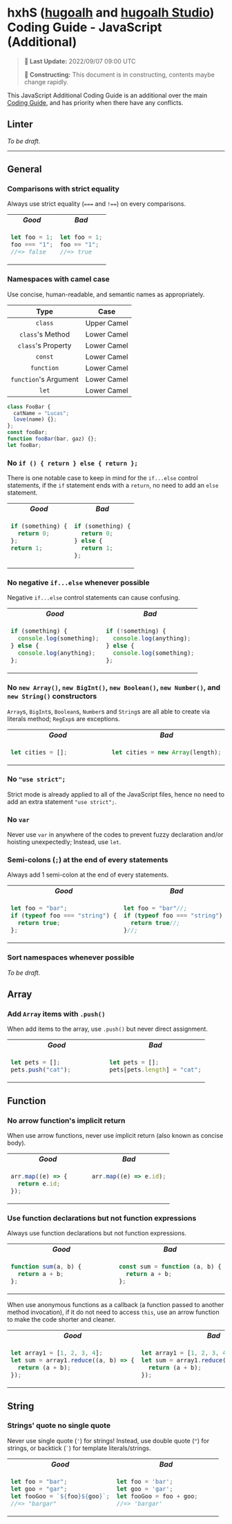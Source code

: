 [hugoalh]: https://github.com/hugoalh
[hugoalh-studio]: https://github.com/hugoalh-studio

# hxhS ([hugoalh][hugoalh] and [hugoalh Studio][hugoalh-studio]) Coding Guide - JavaScript (Additional)

> **📅 Last Update:** 2022/09/07 09:00 UTC
>
> **🚧 Constructing:** This document is in constructing, contents maybe change rapidly.

This JavaScript Additional Coding Guide is an additional over the main [Coding Guide](./main.md), and has priority when there have any conflicts.

## Linter

*To be draft.*

---

## General

### Comparisons with strict equality

Always use strict equality (`===` and `!==`) on every comparisons.

<table>
<tbody valign="top">
<tr>
<td align="center" width=50%><b><i>Good</i></b></td>
<td align="center" width=50%><b><i>Bad</i></b></td>
</tr>
<tr>
<td>

```js
let foo = 1;
foo === "1";
//=> false
```

</td>
<td>

```js
let foo = 1;
foo == "1";
//=> true
```

</td>
</tr>
</tbody>
</table>

### Namespaces with camel case

Use concise, human-readable, and semantic names as appropriately.

| **Type** | **Case** |
|:-:|:-:|
| `class` | Upper Camel |
| `class`'s Method  | Lower Camel |
| `class`'s Property  | Lower Camel |
| `const` | Lower Camel |
| `function` | Lower Camel |
| `function`'s Argument | Lower Camel |
| `let` | Lower Camel |

```js
class FooBar {
  catName = "Lucas";
  love(name) {};
};
const fooBar;
function fooBar(bar, gaz) {};
let fooBar;
```

### No `if () { return } else { return };`

There is one notable case to keep in mind for the `if...else` control statements, if the `if` statement ends with a `return`, no need to add an `else` statement.

<table>
<tbody valign="top">
<tr>
<td align="center" width=50%><b><i>Good</i></b></td>
<td align="center" width=50%><b><i>Bad</i></b></td>
</tr>
<tr>
<td>

```js
if (something) {
  return 0;
};
return 1;
```

</td>
<td>

```js
if (something) {
  return 0;
} else {
  return 1;
};
```

</td>
</tr>
</tbody>
</table>

### No negative `if...else` whenever possible

Negative `if...else` control statements can cause confusing.

<table>
<tbody valign="top">
<tr>
<td align="center" width=50%><b><i>Good</i></b></td>
<td align="center" width=50%><b><i>Bad</i></b></td>
</tr>
<tr>
<td>

```js
if (something) {
  console.log(something);
} else {
  console.log(anything);
};
```

</td>
<td>

```js
if (!something) {
  console.log(anything);
} else {
  console.log(something);
};
```

</td>
</tr>
</tbody>
</table>

### No `new Array()`, `new BigInt()`, `new Boolean()`, `new Number()`, and `new String()` constructors

`Array`s, `BigInt`s, `Boolean`s, `Number`s and `String`s are all able to create via literals method; `RegExp`s are exceptions.

<table>
<tbody valign="top">
<tr>
<td align="center" width=50%><b><i>Good</i></b></td>
<td align="center" width=50%><b><i>Bad</i></b></td>
</tr>
<tr>
<td>

```js
let cities = [];
```

</td>
<td>

```js
let cities = new Array(length);
```

</td>
</tr>
</tbody>
</table>

### No `"use strict";`

Strict mode is already applied to all of the JavaScript files, hence no need to add an extra statement `"use strict";`.

### No `var`

Never use `var` in anywhere of the codes to prevent fuzzy declaration and/or hoisting unexpectedly; Instead, use `let`.

### Semi-colons (`;`) at the end of every statements

Always add 1 semi-colon at the end of every statements.

<table>
<tbody valign="top">
<tr>
<td align="center" width=50%><b><i>Good</i></b></td>
<td align="center" width=50%><b><i>Bad</i></b></td>
</tr>
<tr>
<td>

```js
let foo = "bar";
if (typeof foo === "string") {
  return true;
};
```

</td>
<td>

```js
let foo = "bar"//;
if (typeof foo === "string") {
  return true//;
}//;
```

</td>
</tr>
</tbody>
</table>

### Sort namespaces whenever possible

*To be draft.*

## Array

### Add `Array` items with `.push()`

When add items to the array, use `.push()` but never direct assignment.

<table>
<tbody valign="top">
<tr>
<td align="center" width=50%><b><i>Good</i></b></td>
<td align="center" width=50%><b><i>Bad</i></b></td>
</tr>
<tr>
<td>

```js
let pets = [];
pets.push("cat");
```

</td>
<td>

```js
let pets = [];
pets[pets.length] = "cat";
```

</td>
</tr>
</tbody>
</table>

## Function

### No arrow function's implicit return

When use arrow functions, never use implicit return (also known as concise body).

<table>
<tbody valign="top">
<tr>
<td align="center" width=50%><b><i>Good</i></b></td>
<td align="center" width=50%><b><i>Bad</i></b></td>
</tr>
<tr>
<td>

```js
arr.map((e) => {
  return e.id;
});
```

</td>
<td>

```js
arr.map((e) => e.id);
```

</td>
</tr>
</tbody>
</table>

### Use function declarations but not function expressions

Always use function declarations but not function expressions.

<table>
<tbody valign="top">
<tr>
<td align="center" width=50%><b><i>Good</i></b></td>
<td align="center" width=50%><b><i>Bad</i></b></td>
</tr>
<tr>
<td>

```js
function sum(a, b) {
  return a + b;
};
```
</td>
<td>

```js
const sum = function (a, b) {
  return a + b;
};
```
</td>
</tr>
</tbody>
</table>

When use anonymous functions as a callback (a function passed to another method invocation), if it do not need to access `this`, use an arrow function to make the code shorter and cleaner.

<table>
<tbody valign="top">
<tr>
<td align="center" width=50%><b><i>Good</i></b></td>
<td align="center" width=50%><b><i>Bad</i></b></td>
</tr>
<tr>
<td>

```js
let array1 = [1, 2, 3, 4];
let sum = array1.reduce((a, b) => {
  return (a + b);
});
```
</td>
<td>

```js
let array1 = [1, 2, 3, 4];
let sum = array1.reduce(function (a, b) {
  return (a + b);
});

```
</td>
</tr>
</tbody>
</table>

## String

### Strings' quote no single quote

Never use single quote (`'`) for strings! Instead, use double quote (`"`) for strings, or backtick (<code>`</code>) for template literals/strings.

<table>
<tbody valign="top">
<tr>
<td align="center" width=50%><b><i>Good</i></b></td>
<td align="center" width=50%><b><i>Bad</i></b></td>
</tr>
<tr>
<td>

```js
let foo = "bar";
let goo = "gar";
let fooGoo = `${foo}${goo}`;
//=> "bargar"
```

</td>
<td>

```js
let foo = 'bar';
let goo = 'gar';
let fooGoo = foo + goo;
//=> 'bargar'
```

</td>
</tr>
</tbody>
</table>
